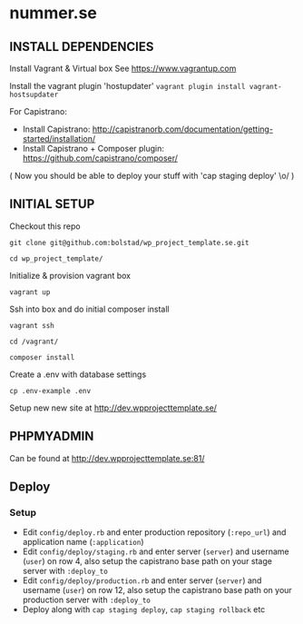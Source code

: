 # nummer.se

## INSTALL DEPENDENCIES

Install Vagrant & Virtual box 
  See https://www.vagrantup.com

Install the vagrant plugin 'hostupdater'
`vagrant plugin install vagrant-hostsupdater`

For Capistrano:

 - Install Capistrano: http://capistranorb.com/documentation/getting-started/installation/
 - Install Capistrano + Composer plugin: https://github.com/capistrano/composer/
 
(  Now you should be able to deploy your stuff with 'cap staging deploy' \o/ )


## INITIAL SETUP
 
 Checkout this repo 
 
 `git clone git@github.com:bolstad/wp_project_template.se.git`

 `cd wp_project_template/`

 Initialize & provision vagrant box 
 
 `vagrant up`

 Ssh into box and do initial composer install 

 `vagrant ssh`

 `cd /vagrant/`

 `composer install`

 Create a .env with database settings 

 `cp .env-example .env`
  
 Setup new new site at http://dev.wpprojecttemplate.se/

## PHPMYADMIN 

 Can be found at http://dev.wpprojecttemplate.se:81/



## Deploy

### Setup

  - Edit `config/deploy.rb` and enter production repository (`:repo_url`) and application name (`:application`)
  - Edit `config/deploy/staging.rb` and enter server (`server`) and username (`user`) on row 4, also setup the
    capistrano base path on your stage server with `:deploy_to`
  - Edit `config/deploy/production.rb` and enter server (`server`) and username (`user`) on row 12, also setup the
    capistrano base path on your production server with `:deploy_to`
  - Deploy along with `cap staging deploy`, `cap staging rollback` etc



